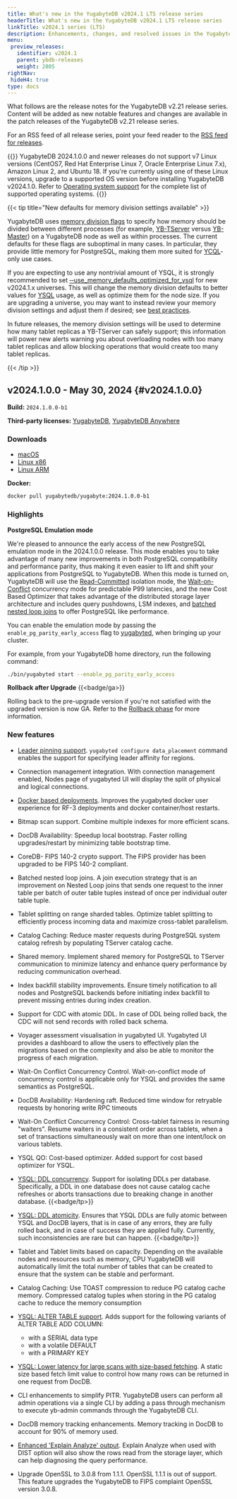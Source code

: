 ```yaml
---
title: What's new in the YugabyteDB v2024.1 LTS release series
headerTitle: What's new in the YugabyteDB v2024.1 LTS release series
linkTitle: v2024.1 series (LTS)
description: Enhancements, changes, and resolved issues in the YugabyteDB v2024.1 LTS release series recommended for production deployments.
menu:
 preview_releases:
   identifier: v2024.1
   parent: ybdb-releases
   weight: 2805
rightNav:
 hideH4: true
type: docs
---
```


What follows are the release notes for the YugabyteDB v2.21 release series. Content will be added as new notable features and changes are available in the patch releases of the YugabyteDB v2.21 release series.

For an RSS feed of all release series, point your feed reader to the [RSS feed for releases](../../index.xml).

{{<warning title="Changes to supported operating systems">}}
YugabyteDB 2024.1.0.0 and newer releases do not support v7 Linux versions (CentOS7, Red Hat Enterprise Linux 7, Oracle Enterprise Linux 7.x), Amazon Linux 2, and Ubuntu 18. If you're currently using one of these Linux versions, upgrade to a supported OS version before installing YugabyteDB v2024.1.0. Refer to [Operating system support](../../../reference/configuration/operating-systems/) for the complete list of supported operating systems.
{{</warning>}}

{{< tip title="New defaults for memory division settings available" >}}

YugabyteDB uses [memory division flags](../../../reference/configuration/yb-master/#memory-division-flags) to specify how memory should be divided between different processes (for example, [YB-TServer](../../../architecture/yb-tserver/) versus [YB-Master](../../../architecture/yb-master/)) on a YugabyteDB node as well as within processes. The current defaults for these flags are suboptimal in many cases. In particular, they provide little memory for PostgreSQL, making them more suited for [YCQL](../../../api/ycql/)-only use cases.

If you are expecting to use any nontrivial amount of YSQL, it is strongly recommended to set [ &#8209;&#8209;use_memory_defaults_optimized_for_ysql](../../../reference/configuration/yb-tserver/#use-memory-defaults-optimized-for-ysql) for new v2024.1.x universes. This will change the memory division defaults to better values for [YSQL](../../../api/ysql/) usage, as well as optimize them for the node size. If you are upgrading a universe, you may want to instead review your memory division settings and adjust them if desired; see [best practices](../../../develop/best-practices-ysql/#minimize-the-number-of-tablets-you-need).

In future releases, the memory division settings will be used to determine how many tablet replicas a YB-TServer can safely support; this information will power new alerts warning you about overloading nodes with too many tablet replicas and allow blocking operations that would create too many tablet replicas.

{{< /tip >}}

## v2024.1.0.0 - May 30, 2024 {#v2024.1.0.0}

**Build:** `2024.1.0.0-b1`

**Third-party licenses:** [YugabyteDB](https://downloads.yugabyte.com/releases/2024.1.0.0/yugabytedb-2024.1.0.0-b2-third-party-licenses.html), [YugabyteDB Anywhere](https://downloads.yugabyte.com/releases/2024.1.0.0/yugabytedb-anywhere-2024.1.0.0-b2-third-party-licenses.html)

### Downloads

<ul class="nav yb-pills">
  <li>
    <a href="https://downloads.yugabyte.com/releases/2024.1.0.0/yugabyte-2024.1.0.0-b1-darwin-x86_64.tar.gz">
      <i class="fa-brands fa-apple"></i>
      <span>macOS</span>
    </a>
  </li>
  <li>
    <a href="https://downloads.yugabyte.com/releases/2024.1.0.0/yugabyte-2024.1.0.0-b1-linux-x86_64.tar.gz">
      <i class="fa-brands fa-linux"></i>
      <span>Linux x86</span>
    </a>
  </li>
  <li>
    <a href="https://downloads.yugabyte.com/releases/2024.1.0.0/yugabyte-2024.1.0.0-b1-el8-aarch64.tar.gz">
      <i class="fa-brands fa-linux"></i>
      <span>Linux ARM</span>
    </a>
  </li>
</ul>

**Docker:**

```sh
docker pull yugabytedb/yugabyte:2024.1.0.0-b1
```

### Highlights

**PostgreSQL Emulation mode**

We're pleased to announce the early access of the new PostgreSQL emulation mode in the 2024.1.0.0 release. This mode enables you to take advantage of many new improvements in both PostgreSQL compatibility and performance parity, thus making it even easier to lift and shift your applications from PostgreSQL to YugabyteDB. When this mode is turned on, YugabyteDB will use the [Read-Committed](../../../architecture/transactions/read-committed/) isolation mode, the [Wait-on-Conflict](../../../architecture/transactions/concurrency-control/#wait-on-conflict) concurrency mode for predictable P99 latencies, and the new Cost Based Optimizer that takes advantage of the distributed storage layer architecture and includes query pushdowns, LSM indexes, and [batched nested loop joins](../../../explore/ysql-language-features/join-strategies/#batched-nested-loop-join-bnl) to offer PostgreSQL like performance.

You can enable the emulation mode by passing the `enable_pg_parity_early_access` flag to [yugabyted](../../../reference/configuration/yugabyted/#yugabyted), when bringing up your cluster.

For example, from your YugabyteDB home directory, run the following command:

```sh
./bin/yugabyted start --enable_pg_parity_early_access
```

**Rollback after Upgrade** {{<badge/ga>}}

Rolling back to the pre-upgrade version if you're not satisfied with the upgraded version is now GA. Refer to the [Rollback phase](../../../manage/upgrade-deployment/#b-rollback-phase) for more information.

### New features

- [Leader pinning support](../../../reference/configuration/yugabyted/#data-placement). `yugabyted configure data_placement` command enables the support for specifying leader affinity for regions.

- Connection management integration. With connection management enabled, Nodes page of yugabyted UI will display the split of physical and logical connections.

- [Docker based deployments](../../../reference/configuration/yugabyted/#create-a-multi-region-cluster-in-docker). Improves the yugabyted docker user experience for RF-3 deployments and docker container/host restarts.

- Bitmap scan support. Combine multiple indexes for more efficient scans.

- DocDB Availability: Speedup local bootstrap. Faster rolling upgrades/restart by minimizing table bootstrap time.

- CoreDB- FIPS 140-2 crypto support. The FIPS provider has been upgraded to be FIPS 140-2 compliant.

- Batched nested loop joins. A join execution strategy that is an improvement on Nested Loop joins that sends one request to the inner table per batch of outer table tuples instead of once per individual outer table tuple.

- Tablet splitting on range sharded tables. Optimize tablet splitting to efficiently process incoming data and maximize cross-tablet parallelism.

- Catalog Caching: Reduce master requests during PostgreSQL system catalog refresh by populating TServer catalog cache.

- Shared memory. Implement shared memory for PostgreSQL to TServer communication to minimize latency and enhance query performance by reducing communication overhead.

- Index backfill stability improvements. Ensure timely notification to all nodes and PostgreSQL backends before initiating index backfill to prevent missing entries during index creation.

- Support for CDC with atomic DDL. In case of DDL being rolled back, the CDC will not send records with rolled back schema.

- Voyager assessment visualisation in yugabyted UI. Yugabyted UI provides a dashboard to allow the users to effectively plan the migrations based on the complexity and also be able to monitor the progress of each migration.

- Wait-On Conflict Concurrency Control. Wait-on-conflict mode of concurrency control is applicable only for YSQL and provides the same semantics as PostgreSQL.

- DocDB Availability: Hardening raft. Reduced time window for retryable requests by honoring write RPC timeouts

- Wait-On Conflict Concurrency Control: Cross-tablet fairness in resuming "waiters". Resume waiters in a consistent order across tablets, when a set of transactions simultaneously wait on more than one intent/lock on various tablets.

- YSQL QO: Cost-based optimizer. Added support for cost based optimizer for YSQL.

- [YSQL: DDL concurrency](../../../reference/configuration/yb-tserver/#ysql-enable-db-catalog-version-mode). Support for isolating DDLs per database. Specifically, a DDL in one database does not cause catalog cache refreshes or aborts transactions due to breaking change in another database. {{<badge/tp>}}

- [YSQL: DDL atomicity](../../../reference/configuration/yb-tserver/#ddl-atomicity-flags). Ensures that YSQL DDLs are fully atomic between YSQL and DocDB layers, that is in case of any errors, they are fully rolled back, and in case of success they are applied fully. Currently, such inconsistencies are rare but can happen. {{<badge/tp>}}

- Tablet and Tablet limits based on capacity. Depending on the available nodes and resources such as memory, CPU YugabyteDB will automatically limit the total number of tables that can be created to ensure that the system can be stable and performant.

- Catalog Caching: Use TOAST compression to reduce PG catalog cache memory. Compressed catalog tuples when storing in the PG catalog cache to reduce the memory consumption

* [YSQL: ALTER TABLE support](../../../api/ysql/the-sql-language/statements/ddl_alter_table/#add-column-if-not-exists-column-name-data-type-constraint-constraints). Adds support for the following variants of ALTER TABLE ADD COLUMN:
  * with a SERIAL data type
  * with a volatile DEFAULT
  * with a PRIMARY KEY

* [YSQL: Lower latency for large scans with size-based fetching](../../../reference/configuration/yb-tserver/#ysql-yb-fetch-size-limit). A static size based fetch limit value to control how many rows can be returned in one request from DocDB.

- CLI enhancements to simplify PITR. YugabyteDB users can perform all admin operations via a single CLI by adding a pass through mechanism to execute yb-admin commands through the YugabyteDB CLI.

- DocDB memory tracking enhancements. Memory tracking in DocDB to account for 90% of memory used.

- [Enhanced 'Explain Analyze' output](../../../explore/query-1-performance/explain-analyze/). Explain Analyze when used with DIST option will also show the rows read from the storage layer, which can help diagnosing the query performance.

- Upgrade OpenSSL to 3.0.8 from 1.1.1. OpenSSL 1.1.1 is out of support. This feature upgrades the YugabyteDB to FIPS complaint OpenSSL version 3.0.8.
